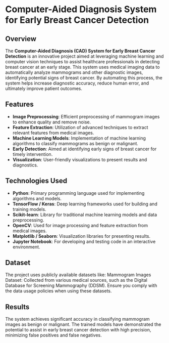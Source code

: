 # Computer-Aided Diagnosis System for Early Breast Cancer Detection

## Overview

The **Computer-Aided Diagnosis (CAD) System for Early Breast Cancer Detection** is an innovative project aimed at leveraging machine learning and computer vision techniques to assist healthcare professionals in detecting breast cancer at an early stage. This system uses medical imaging data to automatically analyze mammograms and other diagnostic images, identifying potential signs of breast cancer. By automating this process, the system helps increase diagnostic accuracy, reduce human error, and ultimately improve patient outcomes.

## Features

- **Image Preprocessing**: Efficient preprocessing of mammogram images to enhance quality and remove noise.
- **Feature Extraction**: Utilization of advanced techniques to extract relevant features from medical images.
- **Machine Learning Models**: Implementation of machine learning algorithms to classify mammograms as benign or malignant.
- **Early Detection**: Aimed at identifying early signs of breast cancer for timely intervention.
- **Visualization**: User-friendly visualizations to present results and diagnostics.

## Technologies Used

- **Python**: Primary programming language used for implementing algorithms and models.
- **TensorFlow / Keras**: Deep learning frameworks used for building and training models.
- **Scikit-learn**: Library for traditional machine learning models and data preprocessing.
- **OpenCV**: Used for image processing and feature extraction from medical images.
- **Matplotlib / Seaborn**: Visualization libraries for presenting results.
- **Jupyter Notebook**: For developing and testing code in an interactive environment.
 ## Dataset
The project uses publicly available datasets like:
Mammogram Images Dataset: Collected from various medical sources, such as the Digital Database for Screening Mammography (DDSM).
Ensure you comply with the data usage policies when using these datasets.

## Results
The system achieves significant accuracy in classifying mammogram images as benign or malignant. The trained models have demonstrated the potential to assist in early breast cancer detection with high precision, minimizing false positives and false negatives.
